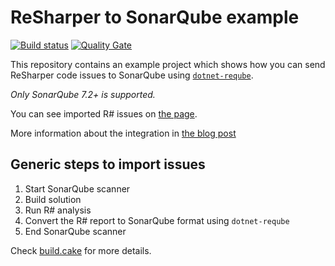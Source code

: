 # ReSharper to SonarQube example
[![Build status](https://ci.appveyor.com/api/projects/status/dhr77fuf9qydqqeb?svg=true)](https://ci.appveyor.com/project/olsh/resharper-to-sonarqube-example)
[![Quality Gate](https://sonarcloud.io/api/project_badges/measure?project=resharper-to-sonarqube-example&metric=alert_status)](https://sonarcloud.io/dashboard?id=resharper-to-sonarqube-example)

This repository contains an example project which shows how you can send ReSharper code issues to SonarQube using [`dotnet-reqube`](https://www.nuget.org/packages/dotnet-reqube/).

_Only SonarQube 7.2+ is supported._

You can see imported R# issues on [the page](https://sonarcloud.io/dashboard?id=resharper-to-sonarqube-example).

More information about the integration in [the blog post](https://olsh.me/resharper/sonarqube/2018/06/21/resharper-to-sonarqube.html)

## Generic steps to import issues

1. Start SonarQube scanner
2. Build solution
3. Run R# analysis
4. Convert the R# report to SonarQube format using `dotnet-reqube`
5. End SonarQube scanner

Check [build.cake](/build.cake) for more details.

